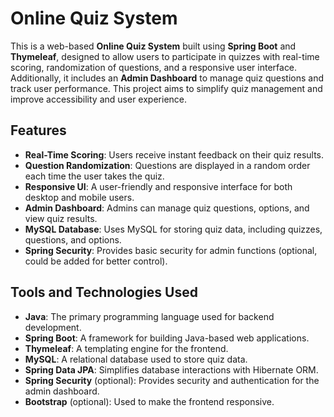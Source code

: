 # Online Quiz System

This is a web-based **Online Quiz System** built using **Spring Boot** and **Thymeleaf**, designed to allow users to participate in quizzes with real-time scoring, randomization of questions, and a responsive user interface. Additionally, it includes an **Admin Dashboard** to manage quiz questions and track user performance. This project aims to simplify quiz management and improve accessibility and user experience.

## Features

- **Real-Time Scoring**: Users receive instant feedback on their quiz results.
- **Question Randomization**: Questions are displayed in a random order each time the user takes the quiz.
- **Responsive UI**: A user-friendly and responsive interface for both desktop and mobile users.
- **Admin Dashboard**: Admins can manage quiz questions, options, and view quiz results.
- **MySQL Database**: Uses MySQL for storing quiz data, including quizzes, questions, and options.
- **Spring Security**: Provides basic security for admin functions (optional, could be added for better control).

## Tools and Technologies Used

- **Java**: The primary programming language used for backend development.
- **Spring Boot**: A framework for building Java-based web applications.
- **Thymeleaf**: A templating engine for the frontend.
- **MySQL**: A relational database used to store quiz data.
- **Spring Data JPA**: Simplifies database interactions with Hibernate ORM.
- **Spring Security** (optional): Provides security and authentication for the admin dashboard.
- **Bootstrap** (optional): Used to make the frontend responsive.

